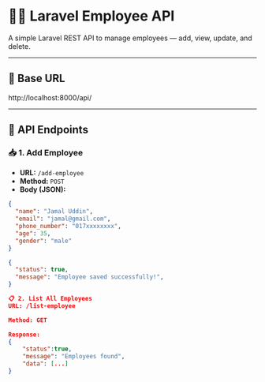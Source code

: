# 👨‍💼 Laravel Employee API

A simple Laravel REST API to manage employees — add, view, update, and delete.

---

## 🔗 Base URL
http://localhost:8000/api/

---

## 📌 API Endpoints

### 📥 1. Add Employee

- **URL:** `/add-employee`
- **Method:** `POST`
- **Body (JSON):**

```json
{
  "name": "Jamal Uddin",
  "email": "jamal@gmail.com",
  "phone_number": "017xxxxxxxx",
  "age": 35,
  "gender": "male"
}

{
  "status": true,
  "message": "Employee saved successfully!",
}

📋 2. List All Employees
URL: /list-employee

Method: GET

Response:
{
    "status":true,
    "message": "Employees found",
    "data": [...]
}
